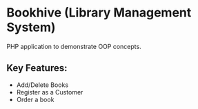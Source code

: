 # Bookhive (Library Management System)
PHP application to demonstrate OOP concepts.

## Key Features:
- Add/Delete Books
- Register as a Customer
- Order a book

